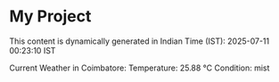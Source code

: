 # My Project

This content is dynamically generated in Indian Time (IST): 2025-07-11 00:23:10 IST


Current Weather in Coimbatore:
Temperature: 25.88 °C
Condition: mist
